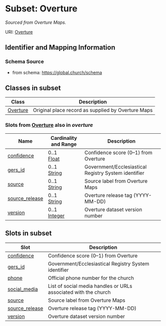 # Subset: Overture 


_Sourced from Overture Maps._



URI: [Overture](Overture.md)



## Identifier and Mapping Information






### Schema Source


* from schema: https://global.church/schema















        












        






        










        
















        

        

        




        









## Classes in subset

| Class | Description |
| --- | --- |
| [Overture](Overture.md) | Original place record as supplied by Overture Maps |


### Slots from [Overture](Overture.md) also in _overture_

| Name | Cardinality and Range | Description |
| ---  | ---  | --- |
| [confidence](confidence.md) | 0..1 <br/> [Float](Float.md) | Confidence score (0–1) from Overture  |
| [gers_id](gers_id.md) | 0..1 <br/> [String](String.md) | Government/Ecclesiastical Registry System identifier  |
| [source](source.md) | 0..1 <br/> [String](String.md) | Source label from Overture Maps  |
| [source_release](source_release.md) | 0..1 <br/> [String](String.md) | Overture release tag (YYYY-MM-DD)  |
| [version](version.md) | 0..1 <br/> [Integer](Integer.md) | Overture dataset version number  |




## Slots in subset

| Slot | Description |
| --- | --- |
| [confidence](confidence.md) | Confidence score (0–1) from Overture |
| [gers_id](gers_id.md) | Government/Ecclesiastical Registry System identifier |
| [phone](phone.md) | Official phone number for the church |
| [social_media](social_media.md) | List of social media handles or URLs associated with the church |
| [source](source.md) | Source label from Overture Maps |
| [source_release](source_release.md) | Overture release tag (YYYY-MM-DD) |
| [version](version.md) | Overture dataset version number |


